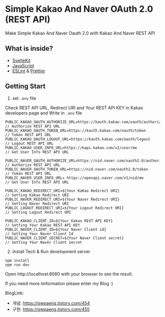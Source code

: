 # Simple Kakao And Naver OAuth 2.0 (REST API)

Make Simple Kakao And Naver Oauth 2.0 with Kakao And Naver REST API 

## What is inside?

- [SvelteKit](https://kit.svelte.dev/)
- [JavaScript](https://developer.mozilla.org/en-US/docs/Web/JavaScript)
- [ESLint](https://eslint.org/) & [Prettier](https://prettier.io/)

## Getting Start

1. set `.env` file

Check REST API URL, Redirect URI and Your REST API KEY in Kakao developers page and Write in `.env` file

```
PUBLIC_KAKAO_OAUTH_AUTHORIZE_URL=https://kauth.kakao.com/oauth/authorize/   // Authorize REST API URL
PUBLIC_KAKAO_OAUTH_TOKEN_URL=https://kauth.kakao.com/oauth/token            // Token REST API URL
PUBLIC_KAKAO_OAUTH_LOGOUT_URL=https://kauth.kakao.com/oauth/logout          // Logout REST API URL
PUBLIC_KAKAO_USER_INFO_URL=https://kapi.kakao.com/v2/user/me                // Get User Info REST API URL

PUBLIC_NAVER_OAUTH_AUTHORIZE_URL=https://nid.naver.com/oauth2.0/authorize   // Authorize REST API URL
PUBLIC_NAVER_OAUTH_TOKEN_URL=https://nid.naver.com/oauth2.0/token           // Token REST API URL
PUBLIC_NAVER_USER_INFO_URL=	https://openapi.naver.com/v1/nid/me             // Get User Info REST API URL

PUBLIC_KAKAO_REDIRECT_URI=${Your KaKao Redirect URI}                        // Setting Kakao Redirect URI
PUBLIC_NAVER_REDIRECT_URI=${Your Naver Redirect URI}                        // Setting Naver Redirect URI
PUBLIC_LOGOUT_REDIRECT_URI=${Your Logout Redirect URI}                      // Setting Logout Redirect URI

PUBLIC_KAKAO_CLIENT_ID=${Your Kakao REST API KEY}                           // Setting Your Kakao REST API KEY
PUBLIC_NAVER_CLIENT_ID=${Your Naver Client id}                              // Setting Your Naver Client Id
PUBLIC_NAVER_CLIENT_SECRET=${Your Naver Client secret}                      // Setting Your Naver Client secret
```

2. Install Tech & Run development server

```shell
npm install
npm run dev
```
Open http://localhost:8080 with your browser to see the result.

If you need more imformation please enter my Blog :)

BlogLink:
- 개념: https://gwpaeng.tistory.com/454
- 구현: https://gwpaeng.tistory.com/455
